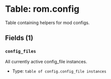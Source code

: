 # Table: rom.config

Table containing helpers for mod configs.

## Fields (1)

### `config_files`

All currently active config_file instances.

- Type: `table of config.config_file instances`

